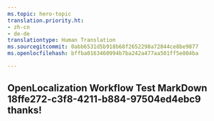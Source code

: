 ```yaml
---
ms.topic: hero-topic
translation.priority.ht:
- zh-cn
- de-de
translationtype: Human Translation
ms.sourcegitcommit: 0abb6531d5b918b68f2652298a72844ce8be9877
ms.openlocfilehash: bffba0163460994b7ba242a477aa501ff5e804ba

---
```

## OpenLocalization Workflow Test MarkDown 18ffe272-c3f8-4211-b884-97504ed4ebc9 thanks!



<!--HONumber=Aug16_HO3-->


